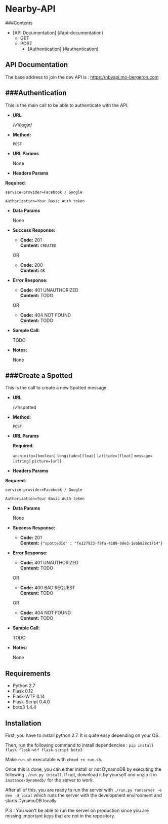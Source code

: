 # Nearby-API

###Contents
- [API Documentation] (#api-documentation)
  - GET
  - POST
    - [Authentication] (#authentication)

## API Documentation

The base address to join the dev API is : https://nbyapi.mo-bergeron.com

###Authentication
----
  This is the main call to be able to authenticate with the API.

* **URL**

  /v1/login/

* **Method:**
  
  `POST`
  
*  **URL Params**

   None

*  **Headers Params**

  **Required**:
  
  `service-provider=Facebook / Google`
  
  `Authorization=Your Basic Auth token`

* **Data Params**

  None

* **Success Response:**
  
  * **Code:** 201 <br />
    **Content:** `CREATED`
  
  OR
  
  * **Code:** 200 <br />
    **Content:** `OK`
 
* **Error Response:**

  * **Code:** 401 UNAUTHORIZED <br />
    **Content:** TODO

  OR
  
  * **Code:** 404 NOT FOUND <br />
    **Content:** TODO

* **Sample Call:**

  TODO

* **Notes:**

  None 
  

###Create a Spotted
----
  This is the call to create a new Spotted message.

* **URL**

  /v1/spotted

* **Method:**
  
  `POST`
  
*  **URL Params**

   **Required**:
   
   `anonimity=[boolean]`
   `longitude=[float]`
   `latitude=[float]`
   `message=[string]`
   `picture=[url]`

*  **Headers Params**

  **Required**:
  
  `service-provider=Facebook / Google`
  
  `Authorization=Your Basic Auth token`

* **Data Params**

  None

* **Success Response:**
  
  * **Code:** 201 <br />
    **Content:** `{"spottedId" : "fe127933-f9fa-4189-b0e3-1ebb828c1714"}`
 
* **Error Response:**

  * **Code:** 401 UNAUTHORIZED <br />
    **Content:** TODO

  OR
  
  * **Code:** 400 BAD REQUEST <br />
    **Content:** TODO
    
  OR
  
  * **Code:** 404 NOT FOUND <br />
    **Content:** TODO

* **Sample Call:**

  TODO

* **Notes:**

  None 



## Requirements
* Python 2.7
* Flask 0.12
* Flask-WTF 0.14
* Flask-Script 0.4.0
* boto3 1.4.4

## Installation
First, you have to install python 2.7. It is quite easy depending on your OS.

Then, run the following command to install dependencies : 
`pip install flask flask-wtf flask-script boto3`

Make `run.sh` executable with `chmod +x run.sh`.

Once this is done, you can either install or not DynamoDB by executing the following `./run.py install`. If not, download it by yourself and unzip it in `instance/dynamodb/` for the server to work.

After all of this, you are ready to run the server with `./run.py runserver -e dev -d local` which runs the server with the development environment and starts DynamoDB locally

P.S : You won't be able to run the server on production since you are missing important keys that are not in the repository.
